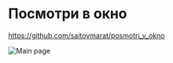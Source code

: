 # Посмотри в окно

https://github.com/saitovmarat/posmotri_v_okno

![Main page]("assets/main_page.png")
